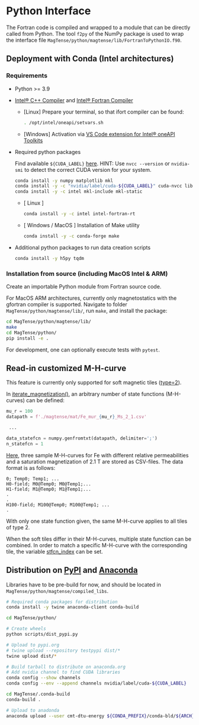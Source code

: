 # Python Interface

The Fortran code is compiled and wrapped to a module that can be directly called from Python.
The tool `f2py` of the NumPy package is used to wrap the interface file `MagTense/python/magtense/lib/FortranToPythonIO.f90`.

## Deployment with Conda (Intel architectures)

### Requirements

- Python >= 3.9

- [Intel® C++ Compiler](https://www.intel.com/content/www/us/en/developer/articles/tool/oneapi-standalone-components.html#inpage-nav-6-undefined) and [Intel® Fortran Compiler](https://www.intel.com/content/www/us/en/developer/articles/tool/oneapi-standalone-components.html#fortran)

  - [Linux] Prepare your terminal, so that ifort compiler can be found:

    ```bash
    . /opt/intel/oneapi/setvars.sh
    ```

  - [Windows] Activation via [VS Code extension for Intel® oneAPI Toolkits](https://github.com/intel/vscode-oneapi-environment-configurator)

- Required python packages

  Find available `${CUDA_LABEL}` [here](https://anaconda.org/nvidia/cuda).
  HINT: Use `nvcc --version` or `nvidia-smi` to detect the correct CUDA version for your system.

  ```bash
  conda install -y numpy matplotlib mkl
  conda install -y -c "nvidia/label/cuda-${CUDA_LABEL}" cuda-nvcc libcusparse-dev libcublas-dev cuda-cudart-dev
  conda install -y -c intel mkl-include mkl-static
  ```

  - [ Linux ]

    ```bash
    conda install -y -c intel intel-fortran-rt
    ```

  - [ Windows / MacOS ] Installation of Make utility

    ```bash
    conda install -y -c conda-forge make
    ```

- Additional python packages to run data creation scripts

    ```bash
    conda install -y h5py tqdm
    ```

### Installation from source (including MacOS Intel & ARM)

Create an importable Python module from Fortran source code.

For MacOS ARM architectures, currently only magnetostatics with the gfortran compiler is supported.
Navigate to folder `MagTense/python/magtense/lib/`, run `make`, and install the package:

```bash
cd MagTense/python/magtense/lib/
make
cd MagTense/python/
pip install -e .
```

For development, one can optionally execute tests with `pytest`.

## Read-in customized M-H-curve

This feature is currently only supported for soft magnetic tiles ([type=2](magtense/magtense.py#L49)).

In  [iterate_magnetization()](magtense/magtense.py#L611), an arbitrary number of state functions (M-H-curves) can be defined:

```python
mu_r = 100
datapath = f'./magtense/mat/Fe_mur_{mu_r}_Ms_2_1.csv'

 ...

data_statefcn = numpy.genfromtxt(datapath, delimiter=';')
n_statefcn = 1
```

[Here](magtense/mat), three sample M-H-curves for Fe with different relative permeabilities and a saturation magnetization of 2.1 T are stored as CSV-files. The data format is as follows:

```csv
0; Temp0; Temp1; ...
H0-field; M0@Temp0; M0@Temp1;...
H1-field; M1@Temp0; M1@Temp1;...
.
.
H100-field; M100@Temp0; M100@Temp1; ...
.
```

With only one state function given, the same M-H-curve applies to all tiles of type 2.

When the soft tiles differ in their M-H-curves, multiple state function can be combined. In order to match a specific M-H-curve with the corresponding tile, the variable [stfcn_index](magtense/magtense.py#L54) can be set.

## Distribution on [PyPI](https://pypi.org/project/magtense/) and [Anaconda](https://anaconda.org/cmt-dtu-energy/magtense)

Libraries have to be pre-build for now, and should be located in `MagTense/python/magtense/compiled_libs`.

```bash
# Required conda packages for distribution
conda install -y twine anaconda-client conda-build

cd MagTense/python/

# Create wheels
python scripts/dist_pypi.py

# Upload to pypi.org
# twine upload --repository testpypi dist/*
twine upload dist/*

# Build tarball to distribute on anaconda.org
# Add nvidia channel to find CUDA libraries
conda config --show channels
conda config --env --append channels nvidia/label/cuda-${CUDA_LABEL}

cd MagTense/.conda-build
conda-build .

# Upload to anadonda
anaconda upload --user cmt-dtu-energy ${CONDA_PREFIX}/conda-bld/${ARCH}/magtense-${MT_VERSION}-py${PY}_cuda${CUDA_VERSION}.tar.bz2
```
